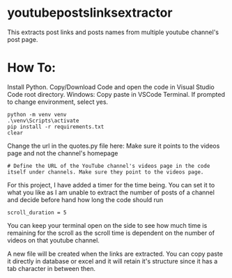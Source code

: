 # youtubepostslinksextractor
This extracts post links and posts names from multiple youtube channel's post page.

# How To:
Install Python.
Copy/Download Code and open the code in Visual Studio Code root directory.
Windows: Copy paste in VSCode Terminal. If prompted to change environment, select yes.
```
python -m venv venv
.\venv\Scripts\activate
pip install -r requirements.txt
clear

```

Change the url in the quotes.py file here: Make sure it points to the videos page and not the channel's homepage
```
# Define the URL of the YouTube channel's videos page in the code itself under channels. Make sure they point to the videos page.

```
For this project, I have added a timer for the time being. You can set it to what you like as I am unable to extract the number of posts of a channel and decide before hand how long the code should run
```
scroll_duration = 5
```

You can keep your terminal open on the side to see how much time is remaining for the scroll as the scroll time is dependent on the number of videos on that youtube channel.


A new file will be created when the links are extracted. You can copy paste it directly in database or excel and it will retain it's structure since it has a tab character in between then.
